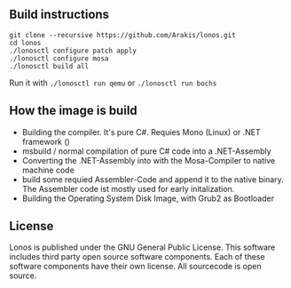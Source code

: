 ## Build instructions
```
git clone --recursive https://github.com/Arakis/lonos.git
cd lonos 
./lonosctl configure patch apply
./lonosctl configure mosa
./lonosctl build all
```
Run it with `./lonosctl run qemu` or `./lonosctl run bochs`

## How the image is build

- Building the compiler. It's pure C#. Requies Mono (Linux) or .NET framework ()
- msbuild / normal compilation of pure C# code into a .NET-Assembly
- Converting the .NET-Assembly into with the Mosa-Compiler to native machine code
- build some requied Assembler-Code  and append it to the native binary. The Assembler code ist mostly used for early initalization.
- Building the Operating System Disk Image, with Grub2 as Bootloader

## License
Lonos is published under the GNU General Public License. This software includes third party open source software components. Each of these software components have their own license. All sourcecode is open source.
